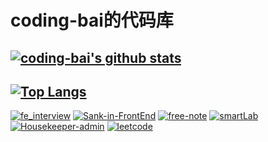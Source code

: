 # coding-bai的代码库

[![coding-bai's github stats](https://github-readme-stats.vercel.app/api?username=coding-bai&show_icons=true&theme=algolia)](http://coding-bai.site/)
---
[![Top Langs](https://github-readme-stats.vercel.app/api/top-langs/?username=coding-bai&layout=compact)](http://coding-bai.site/)
---
[![fe_interview](https://github-readme-stats.vercel.app/api/pin/?username=coding-bai&repo=fe_interview&theme=prussian&show_icons=true)](https://github.com/coding-bai/fe_interview)
[![Sank-in-FrontEnd](https://github-readme-stats.vercel.app/api/pin/?username=coding-bai&repo=Sank-in-FrontEnd&theme=react&show_icons=true)](https://github.com/coding-bai/Sank-in-FrontEnd)
[![free-note](https://github-readme-stats.vercel.app/api/pin/?username=coding-bai&repo=free-note&theme=vue-dark&show_icons=true)](https://github.com/coding-bai/free-note)
[![smartLab](https://github-readme-stats.vercel.app/api/pin/?username=coding-bai&repo=smartLab&theme=blueberry&show_icons=true)](https://github.com/coding-bai/smartLab)
[![Housekeeper-admin](https://github-readme-stats.vercel.app/api/pin/?username=coding-bai&repo=Housekeeper-admin&theme=react&show_icons=true)](https://github.com/coding-bai/Housekeeper-admin)
[![leetcode](https://github-readme-stats.vercel.app/api/pin/?username=coding-bai&repo=leetcode&theme=gruvbox&show_icons=true)](https://github.com/coding-bai/leetcode)
